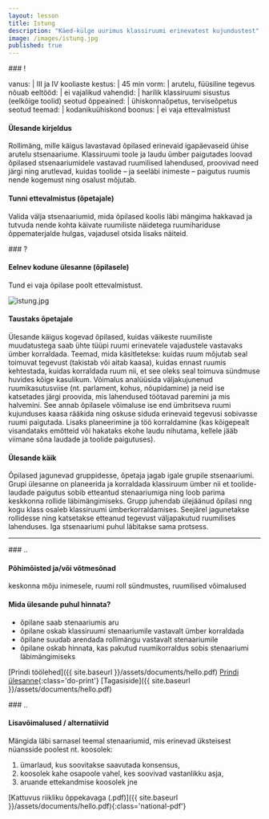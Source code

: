 ```yaml
---
layout: lesson
title: Istung
description: "Käed-külge uurimus klassiruumi erinevatest kujundustest"
image: /images/istung.jpg
published: true
---
```



<section class="section-bang">
### !

vanus: 				| III ja IV kooliaste
kestus: 			| 45 min
vorm: 				| arutelu, füüsiline tegevus
nõuab eeltööd:		| ei
vajalikud vahendid:	| harilik klassiruumi sisustus (eelkõige toolid)
seotud õppeained:	| ühiskonnaõpetus, terviseõpetus
seotud teemad:		| kodanikuühiskond
boonus:				| ei vaja ettevalmistust

#### Ülesande kirjeldus
Rollimäng, mille käigus lavastavad õpilased erinevaid igapäevaseid ühise arutelu stsenaariume. Klassiruumi toole ja laudu ümber paigutades loovad õpilased stsenaariumidele vastavad ruumilised lahendused, proovivad need järgi ning arutlevad, kuidas toolide – ja seeläbi inimeste – paigutus ruumis nende kogemust ning osalust mõjutab.

#### Tunni ettevalmistus (õpetajale)
Valida välja stsenaariumid, mida õpilased koolis läbi mängima hakkavad ja tutvuda nende kohta käivate ruumiliste näidetega ruumihariduse õppematerjalde hulgas, vajadusel otsida lisaks näiteid.

</section>

<section class="section-question">
### ?

#### Eelnev kodune ülesanne (õpilasele)
Tund ei vaja õpilase poolt ettevalmistust.

![istung.jpg]({{site.baseurl}}/images/istung.jpg)


#### Taustaks õpetajale
Ülesande käigus kogevad õpilased, kuidas väikeste ruumiliste muudatustega saab ühte tüüpi ruumi erinevatele vajadustele vastavaks ümber korraldada. Teemad, mida käsitletekse: kuidas ruum mõjutab seal toimuvat tegevust (takistab või aitab kaasa), kuidas ennast ruumis kehtestada, kuidas korraldada ruum nii, et see oleks seal toimuva sündmuse huvides kõige kasulikum. Võimalus analüüsida väljakujunenud ruumikasutusviise (nt. parlament, kohus, nõupidamine) ja neid ise katsetades järgi proovida, mis lahendused töötavad paremini ja mis halvemini. See annab õpilasele võimaluse ise end ümbritseva ruumi kujunduses kaasa rääkida ning oskuse siduda erinevaid tegevusi sobivasse ruumi paigutada. Lisaks planeerimine ja töö korraldamine (kas kõigepealt visandataks emõtteid või hakataks ekohe laudu nihutama, kellele jääb viimane sõna laudade ja toolide paigutuses).

#### Ülesande käik
Õpilased jagunevad gruppidesse, õpetaja jagab igale grupile stsenaariumi. Grupi ülesanne on planeerida ja korraldada klassiruum ümber nii et toolide-laudade paigutus sobib etteantud stenaariumiga ning loob parima keskkonna rollide läbimängimiseks. Grupp juhendab ülejäänud õpilasi nng kogu klass osaleb klassiruumi ümberkorraldamises. Seejärel jagunetakse rollidesse ning katsetakse etteanud tegevust väljapakutud ruumilises lahenduses.
Iga stsenaariumi puhul läbitakse sama protsess.

</section>

------

<section class="section-dots">
### ..

#### Põhimõisted ja/või võtmesõnad
keskonna mõju inimesele, ruumi roll sündmustes, ruumilised võimalused

#### Mida ülesande puhul hinnata?
+ õpilane saab stenaariumis aru
+ õpilane oskab klassiruumi stenaariumile vastavalt ümber korraldada
+ õpilane suudab arendada rollimängu vastavalt stenaariumile
+ õpilane oskab hinnata, kas pakutud ruumikorraldus sobis stenaariumi läbimängimiseks

[Prindi töölehed]({{ site.baseurl }}/assets/documents/hello.pdf)
[Prindi ülesanne](){:class='do-print'}
[Tagasiside]({{ site.baseurl }}/assets/documents/hello.pdf)
</section>


<section class="section-background">
### ..

#### Lisavõimalused / alternatiivid
Mängida läbi sarnasel teemal stenaariumid, mis erinevad üksteisest nüansside poolest nt. koosolek:
1. ümarlaud, kus soovitakse saavutada konsensus,
2. koosolek kahe osapoole vahel, kes soovivad vastanlikku asja,
3. aruande ettekandmise koosolek jne

[Kattuvus riikliku õppekavaga (.pdf)]({{ site.baseurl }}/assets/documents/hello.pdf){:class='national-pdf'}
</section>
